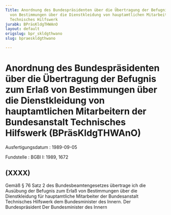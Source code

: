 ```yaml
---
Title: Anordnung des Bundespräsidenten über die Übertragung der Befugnis zum Erlaß
  von Bestimmungen über die Dienstkleidung von hauptamtlichen Mitarbeitern der Bundesanstalt
  Technisches Hilfswerk
jurabk: BPräsKldgTHWAnO
layout: default
origslug: bpr_skldgthwano
slug: bpraeskldgthwano

---
```


# Anordnung des Bundespräsidenten über die Übertragung der Befugnis zum Erlaß von Bestimmungen über die Dienstkleidung von hauptamtlichen Mitarbeitern der Bundesanstalt Technisches Hilfswerk (BPräsKldgTHWAnO)

Ausfertigungsdatum
:   1989-09-05

Fundstelle
:   BGBl I: 1989, 1672

## (XXXX)

Gemäß § 76 Satz 2 des Bundesbeamtengesetzes übertrage ich die Ausübung
der Befugnis zum Erlaß von Bestimmungen über die Dienstkleidung für
hauptamtliche Mitarbeiter der Bundesanstalt Technisches Hilfswerk dem
Bundesminister des Innern.
Der Bundespräsident
Der Bundesminister des Innern

